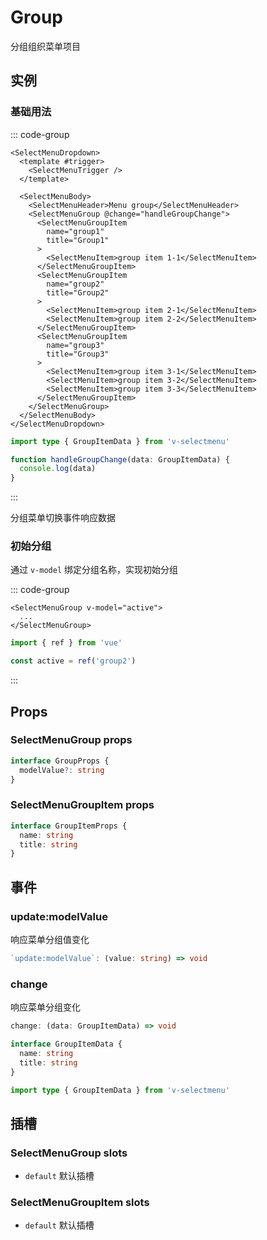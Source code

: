# Group

分组组织菜单项目

<script setup>
import LogDataPrinter from '@/views/components/LogDataPrinter.vue'
import { menuGroupWithLogs, MenuGroupWithValue } from '@/script/selectmenu/group'

const { logs, NormalMenuGroup } = menuGroupWithLogs()
</script>

## 实例

### 基础用法

::: code-group

```vue-html
<SelectMenuDropdown>
  <template #trigger>
    <SelectMenuTrigger />
  </template>

  <SelectMenuBody>
    <SelectMenuHeader>Menu group</SelectMenuHeader>
    <SelectMenuGroup @change="handleGroupChange">
      <SelectMenuGroupItem
        name="group1"
        title="Group1"
      >
        <SelectMenuItem>group item 1-1</SelectMenuItem>
      </SelectMenuGroupItem>
      <SelectMenuGroupItem
        name="group2"
        title="Group2"
      >
        <SelectMenuItem>group item 2-1</SelectMenuItem>
        <SelectMenuItem>group item 2-2</SelectMenuItem>
      </SelectMenuGroupItem>
      <SelectMenuGroupItem
        name="group3"
        title="Group3"
      >
        <SelectMenuItem>group item 3-1</SelectMenuItem>
        <SelectMenuItem>group item 3-2</SelectMenuItem>
        <SelectMenuItem>group item 3-3</SelectMenuItem>
      </SelectMenuGroupItem>
    </SelectMenuGroup>
  </SelectMenuBody>
</SelectMenuDropdown>
```

```ts
import type { GroupItemData } from 'v-selectmenu'

function handleGroupChange(data: GroupItemData) {
  console.log(data)
}
```

:::

<NormalMenuGroup />

分组菜单切换事件响应数据

<LogDataPrinter
  title="事件响应数据日志"
  :logs="logs"
/>

### 初始分组

通过 `v-model` 绑定分组名称，实现初始分组

::: code-group

```vue-html
<SelectMenuGroup v-model="active">
  ...
</SelectMenuGroup>
```

```ts
import { ref } from 'vue'

const active = ref('group2')
```

:::

<MenuGroupWithValue />

## Props

### SelectMenuGroup props

```ts
interface GroupProps {
  modelValue?: string
}
```

### SelectMenuGroupItem props

```ts
interface GroupItemProps {
  name: string
  title: string
}
```

## 事件

### update:modelValue

响应菜单分组值变化

```ts
`update:modelValue`: (value: string) => void
```

### change

响应菜单分组变化

```ts
change: (data: GroupItemData) => void

interface GroupItemData {
  name: string
  title: string
}
```

```ts
import type { GroupItemData } from 'v-selectmenu'
```

## 插槽

### SelectMenuGroup slots

- `default` 默认插槽

### SelectMenuGroupItem slots

- `default` 默认插槽
